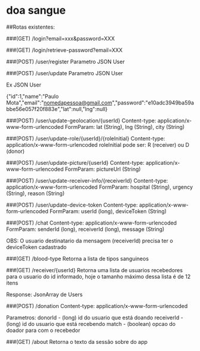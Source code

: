 # doa sangue

##Rotas existentes:

###(GET) /login?email=xxx&password=XXX

###(GET) /login/retrieve-password?email=XXX

###(POST) /user/register
Parametro JSON User

###(POST) /user/update
Parametro JSON User

Ex JSON User

{"id":1,"name":"Paulo Mota","email":"nomedapessoa@gmail.com","password":"e10adc3949ba59abbe56e057f20f883e","lat":null,"lng":null}

###(POST) /user/update-geolocation/{userId}
Content-type: application/x-www-form-urlencoded
FormParam: lat (String), lng (String), city (String)

###(POST) /user/update-role/{userId}/{roleInitial}
Content-type: application/x-www-form-urlencoded
roleInitial pode ser: R (receiver) ou D (donor)

###(POST) /user/update-picture/{userId}
Content-type: application/x-www-form-urlencoded
FormParam: pictureUrl (String)

###(POST) /user/update-receiver-info/{receiverId}
Content-type: application/x-www-form-urlencoded
FormParam: hospital (String), urgency (String), reason (String)

###(POST) /user/update-device-token
Content-type: application/x-www-form-urlencoded
FormParam: userId (long), deviceToken (String)

###(POST) /chat
Content-type: application/x-www-form-urlencoded
FormParam: senderId (long), receiverId (long), message (String)

OBS: O usuario destinatario da mensagem (receiverId) precisa ter o deviceToken cadastrado

###(GET) /blood-type
Retorna a lista de tipos sanguineos

###(GET) /receiver/{userId}
Retorna uma lista de usuarios recebedores para o usuario do id informado,
hoje o tamanho máximo dessa lista é de 12 itens

Response: JsonArray de Users

###(POST) /donation
Content-type: application/x-www-form-urlencoded

Parametros:
donorId - (long) id do usuario que está doando
receiverId - (long) id do usuario que está recebendo
match - (boolean) opcao do doador para com o recebedor

###(GET) /about
Retorna o texto da sessão sobre do app

